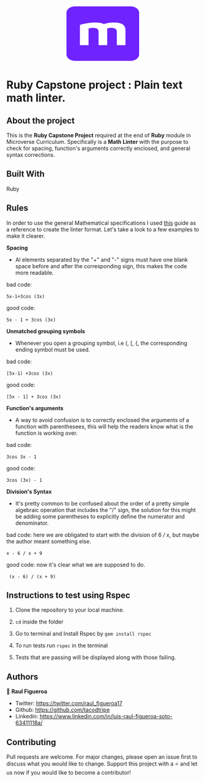 <p align="center">
  <img width="200" height="150" src="https://raw.githubusercontent.com/tacodtripe/ruby-math-linter/features/images/microverse-logo.png">
</p>

<p align="center">
  <h1>Ruby Capstone project :  Plain text math linter.</h1>
 </p>

## About the project
  This is the **Ruby Capstone Project** required at the end of **Ruby** module in Microverse Curriculum.
  Specifically is a **Math Linter** with the purpose to check for spacing, function's arguments correctly enclosed, and general syntax corrections.
## Built With
  Ruby
  
## Rules
In order to use the general Mathematical specifications I used [this](https://pages.uoregon.edu/ncp/Courses/MathInPlainTextEmail.html) guide as a reference to create the linter format. Let's take a look to a few examples to make it clearer.

**Spacing**
* Al elements separated by the "+" and "-" signs must have one blank space before and after the corresponding sign, this makes the code more readable.

bad code:
```
5x-1+3cos (3x)
```

good code:
```
5x - 1 + 3cos (3x)
```

**Unmatched grouping symbols**
* Whenever you open a grouping symbol, i.e (, [, {, the corresponding ending symbol must be used.

bad code:
```
[5x-1) +3cos (3x)
```

good code:
```
[5x - 1] + 3cos (3x)
```

**Function's arguments**
* A way to avoid confusion is to correctly enclosed the arguments of a function with parenthesees, this will help the readers know what is the function is working over.

bad code:
```
3cos 3x - 1
```

good code:
```
3cos (3x) - 1
```

**Division's Syntax**
* It's pretty common to be confused about the order of a pretty simple algebraic operation that includes the "/" sign, the solution for this might be adding some parentheses to explicitly define the numerator and denominator.

bad code: here we are obligated to start with the division of 6 / x, but maybe the author meant something else.
```
x - 6 / x + 9
```

good code: now it's clear what we are supposed to do.
```
 (x - 6) / (x + 9)
```

## Instructions to test using Rspec
1. Clone the repository to your local machine.

2. `cd` inside the folder

3. Go to terminal and Install Rspec by `gem install rspec`

4. To run tests run `rspec` in the terminal

5. Tests that are passing will be displayed along with those failing.

## Authors

👨 **Raul Figueroa**
- Twitter: https://twitter.com/raul_figueroa17
- Github: https://github.com/tacodtripe
- Linkedin: https://www.linkedin.com/in/luis-raul-figueroa-soto-63411118a/

## Contributing
Pull requests are welcome. For major changes, please open an issue first to discuss what you would like to change.
Support this project with a ⭐️ and let us now if you would like to become a contributor!
